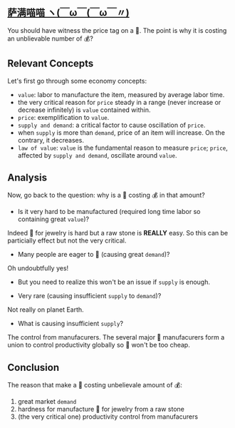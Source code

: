 ## [萨满喵喵 ヽ(￣ω￣(￣ω￣〃)](https://emlvirus.github.io/)

You should have witness the price tag on a 💎. The point is why it is costing an unblievable number of 💰?

## Relevant Concepts

Let's first go through some economy concepts:

* `value`: labor to manufacture the item, measured by average labor time.
* the very critical reason for `price` steady in a range (never increase or decrease infinitely) is `value` contained within.
* `price`: exemplification to `value`.
* `supply and demand`: a critical factor to cause oscillation of `price`.
* when `supply` is more than `demand`, price of an item will increase. On the contrary, it decreases.
* `law of value`: `value` is the fundamental reason to measure `price`; `price`, affected by `supply and demand`, oscillate around `value`.

## Analysis

Now, go back to the question: why is a 💎 costing 💰 in that amount?

* Is it very hard to be manufactured (required long time labor so containing great `value`)?

Indeed 💎 for jewelry is hard but a raw stone is **REALLY** easy. So this can be particially effect but not the very critical.

* Many people are eager to 💎 (causing great `demand`)?

Oh undoubtfully yes!

* But you need to realize this won't be an issue if `supply` is enough.

* Very rare (causing insufficient `supply` to `demand`)?

Not really on planet Earth.

* What is causing insufficient `supply`?

The control from manufacurers. The several major 💎 manufacurers form a union to control productivity globally so 💎 won't be too cheap.

## Conclusion

The reason that make a 💎 costing unbelievale amount of 💰:

1. great market `demand`
2. hardness for manufacture 💎 for jewelry from a raw stone
3. (the very critical one) productivity control from manufacurers
